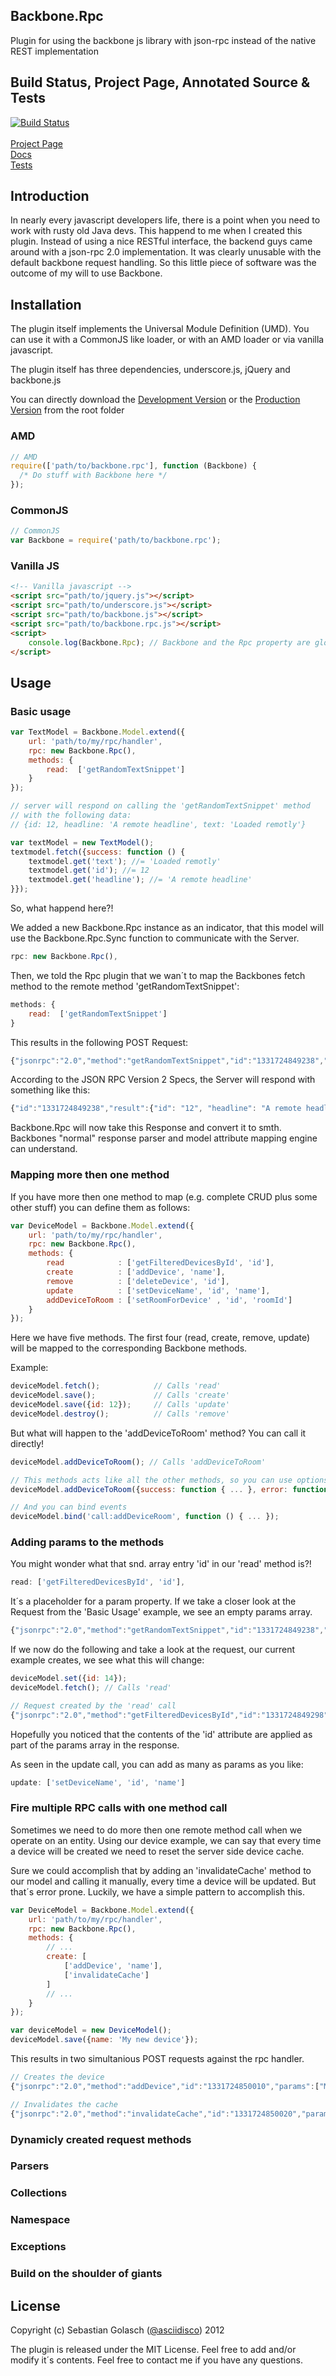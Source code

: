 ## Backbone.Rpc
Plugin for using the backbone js library with json-rpc instead of the native REST implementation 

## Build Status, Project Page, Annotated Source & Tests
[![Build Status](https://secure.travis-ci.org/asciidisco/Backbone.Rpc.png?branch=master)](http://travis-ci.org/asciidisco/Backbone.Rpc)<br /><br />
[Project Page](http://asciidisco.github.com/Backbone.Rpc/index.html)<br />
[Docs](http://asciidisco.github.com/Backbone.Rpc/docs/backbone.rpc.html)<br />
[Tests](http://asciidisco.github.com/Backbone.Rpc/test/index.html)

## Introduction
In nearly every javascript developers life, there is a point when you need to work with
rusty old Java devs. This happend to me when I created this plugin.
Instead of using a nice RESTful interface, the backend guys came around with a
json-rpc 2.0 implementation. It was clearly unusable with the default
backbone request handling. So this little piece of software was the outcome
of my will to use Backbone.

## Installation

The plugin itself implements the Universal Module Definition (UMD).
You can use it with a CommonJS like loader, or with an AMD loader or via
vanilla javascript.

The plugin itself has three dependencies, underscore.js, jQuery and backbone.js

You can directly download the 
[Development Version](https://raw.github.com/asciidisco/Backbone.Rpc/master/backbone.rpc.js)
or the
[Production Version](https://raw.github.com/asciidisco/Backbone.Rpc/master/backbone.rpc.min.js)
from the root folder

### AMD
```javascript
// AMD
require(['path/to/backbone.rpc'], function (Backbone) {
  /* Do stuff with Backbone here */
});
```

### CommonJS
```javascript
// CommonJS
var Backbone = require('path/to/backbone.rpc');
```

### Vanilla JS
```html
<!-- Vanilla javascript -->
<script src="path/to/jquery.js"></script>
<script src="path/to/underscore.js"></script>
<script src="path/to/backbone.js"></script>
<script src="path/to/backbone.rpc.js"></script>
<script>
	console.log(Backbone.Rpc); // Backbone and the Rpc property are globals
</script>
```

## Usage

### Basic usage
```javascript
var TextModel = Backbone.Model.extend({
	url: 'path/to/my/rpc/handler',
	rpc: new Backbone.Rpc(),
	methods: {
		read:  ['getRandomTextSnippet']
	}
});

// server will respond on calling the 'getRandomTextSnippet' method
// with the following data:
// {id: 12, headline: 'A remote headline', text: 'Loaded remotly'}

var textModel = new TextModel();
textmodel.fetch({success: function () {
	textmodel.get('text'); //= 'Loaded remotly'
	textmodel.get('id'); //= 12
	textmodel.get('headline'); //= 'A remote headline'
}});

```

So, what happend here?!

We added a new Backbone.Rpc instance as an indicator, that this model will use
the Backbone.Rpc.Sync function to communicate with the Server.

```javascript
rpc: new Backbone.Rpc(),
```

Then, we told the Rpc plugin that we wan´t to map the Backbones fetch method
to the remote method 'getRandomTextSnippet':

```javascript
methods: {
	read:  ['getRandomTextSnippet']
}
```

This results in the following POST Request:

```javascript
{"jsonrpc":"2.0","method":"getRandomTextSnippet","id":"1331724849238","params":[]}:
```

According to the JSON RPC Version 2 Specs, the Server will respond
with something like this:

```javascript
{"id":"1331724849238","result":{"id": "12", "headline": "A remote headline", "text": "Loaded remotly"},"jsonrpc":"2.0"}
```

Backbone.Rpc will now take this Response and convert it to smth. Backbones "normal"
response parser and model attribute mapping engine can understand.

### Mapping more then one method

If you have more then one method to map (e.g. complete CRUD plus some other stuff)
you can define them as follows:

```javascript
var DeviceModel = Backbone.Model.extend({
	url: 'path/to/my/rpc/handler',
	rpc: new Backbone.Rpc(),
	methods: {
	    read            : ['getFilteredDevicesById', 'id'],
	    create          : ['addDevice', 'name'],
	    remove          : ['deleteDevice', 'id'],
	    update          : ['setDeviceName', 'id', 'name'],
	    addDeviceToRoom : ['setRoomForDevice' , 'id', 'roomId']
	}
});
```

Here we have five methods. The first four (read, create, remove, update) will be mapped
to the corresponding Backbone methods.

Example:

```javascript
deviceModel.fetch(); 			// Calls 'read'
deviceModel.save(); 			// Calls 'create'
deviceModel.save({id: 12}); 	// Calls 'update'
deviceModel.destroy(); 			// Calls 'remove'
```

But what will happen to the 'addDeviceToRoom' method?
You can call it directly!

```javascript
deviceModel.addDeviceToRoom(); // Calls 'addDeviceToRoom'

// This methods acts like all the other methods, so you can use options:
deviceModel.addDeviceToRoom({success: function { ... }, error: function () { ... }});

// And you can bind events
deviceModel.bind('call:addDeviceRoom', function () { ... });
```

### Adding params to the methods
You might wonder what that snd. array entry 'id' in our 'read' method is?!

```javascript
read: ['getFilteredDevicesById', 'id'],
```
It´s a placeholder for a param property.
If we take a closer look at the Request from the 'Basic Usage' example,
we see an empty params array.

```javascript
{"jsonrpc":"2.0","method":"getRandomTextSnippet","id":"1331724849238","params":[]}:
```

If we now do the following and take a look at the request, our current example creates,
we see what this will change:

```javascript
deviceModel.set({id: 14});
deviceModel.fetch(); // Calls 'read'

// Request created by the 'read' call
{"jsonrpc":"2.0","method":"getFilteredDevicesById","id":"1331724849298","params":["14"]}:
```
Hopefully you noticed that the contents of the 'id' attribute are applied as part of the 
params array in the response.

As seen in the update call, you can add as many as params as you like:

```javascript
update: ['setDeviceName', 'id', 'name']
```

### Fire multiple RPC calls with one method call 
Sometimes we need to do more then one remote method call when we operate on an entity.
Using our device example, we can say that every time a device will be created we need
to reset the server side device cache.

Sure we could accomplish that by adding an 'invalidateCache' method to our model
and calling it manually, every time a device will be updated. But that´s error prone.
Luckily, we have a simple pattern to accomplish this.

```javascript
var DeviceModel = Backbone.Model.extend({
	url: 'path/to/my/rpc/handler',
	rpc: new Backbone.Rpc(),
	methods: {
		// ...
	    create: [
	    	['addDevice', 'name'], 
	    	['invalidateCache']
	    ]
	    // ...
	}
});

var deviceModel = new DeviceModel();
deviceModel.save({name: 'My new device'});
```
This results in two simultanious POST requests against the rpc handler.

```javascript
// Creates the device
{"jsonrpc":"2.0","method":"addDevice","id":"1331724850010","params":["My new device"]}:

// Invalidates the cache
{"jsonrpc":"2.0","method":"invalidateCache","id":"1331724850020","params":[]}:
```

### Dynamicly created request methods

### Parsers

### Collections

### Namespace

### Exceptions 

### Build on the shoulder of giants

## License
Copyright (c) Sebastian Golasch ([@asciidisco](https://twitter.com/#!/asciidisco)) 2012

The plugin is released under the MIT License. Feel free to add and/or modify
it´s contents. Feel free to contact me if you have any questions.